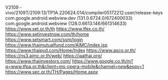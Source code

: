 V2109 - vivo/2109T/2109:13/TP1A.220624.014/compiler05172212:user/release-keys
com.google.android.webview.dev (131.0.6724.0/672400033)
com.google.android.webview (128.0.6613.146/661314633)
https://www.set.or.th/th
https://www.tfex.co.th/
https://www.setinvestnow.com/th/home
https://www.setsmart.com/ssm/login
https://www.thaimutualfund.com/AIMC/index.jsp
https://www.thaipvd.com/Home/Index
https://www.asco.or.th/
https://ns3.aimc.or.th/web/
https://iaathai.org/
https://www.thaiinvestors.com/
https://www.google.co.th/m?q=www.tfpa.or.th&client=ms-opera-mobile&channel=new&espv=1
https://www.sec.or.th/TH/Pages/Home.aspx
